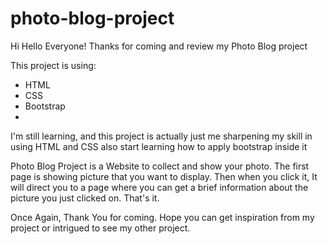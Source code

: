 # photo-blog-project
Hi Hello Everyone! Thanks for coming and review my Photo Blog project

This project is using:
- HTML
- CSS
- Bootstrap
- 
I'm still learning, and this project is actually just me sharpening my skill in using HTML and CSS
also start learning how to apply bootstrap inside it

Photo Blog Project is a Website to collect and show your photo. The first page is showing 
picture that you want to display. Then when you click it, It will direct you to a page where
you can get a brief information about the picture you just clicked on. That's it. 

Once Again, Thank You for coming. Hope you can get inspiration from my project or intrigued to see 
my other project.
